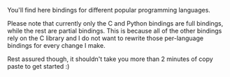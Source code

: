 You'll find here bindings for different popular programming languages.

Please note that currently only the C and Python bindings are full bindings, while the rest
are partial bindings. This is because all of the other bindings rely on the C
library and I do not want to rewrite those per-language bindings for every change I make.

Rest assured though, it shouldn't take you more than 2 minutes of copy paste
to get started :) 
